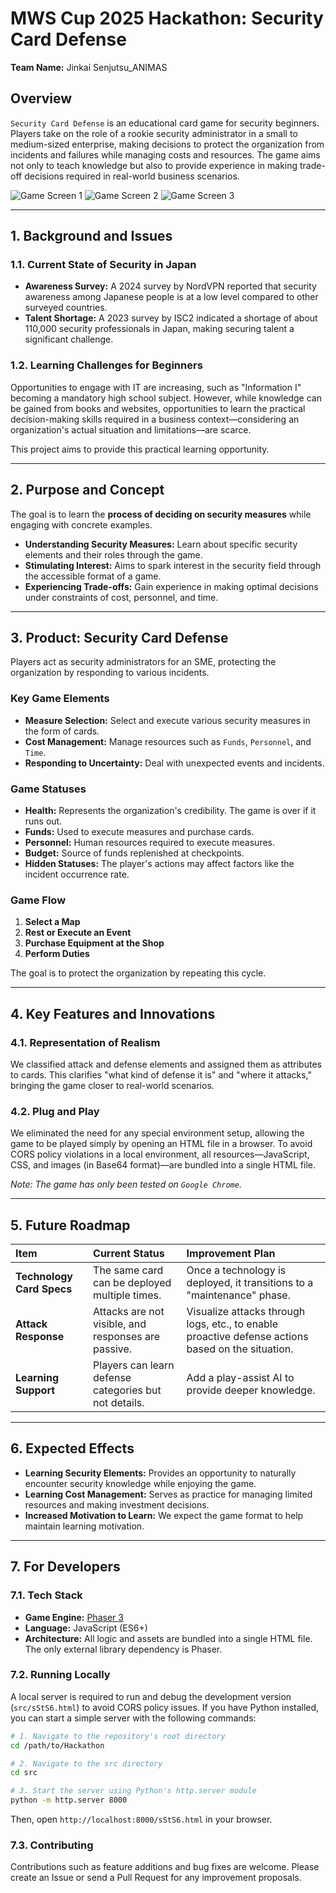 # MWS Cup 2025 Hackathon: Security Card Defense

**Team Name:** Jinkai Senjutsu_ANIMAS

## Overview

`Security Card Defense` is an educational card game for security beginners. Players take on the role of a rookie security administrator in a small to medium-sized enterprise, making decisions to protect the organization from incidents and failures while managing costs and resources. The game aims not only to teach knowledge but also to provide experience in making trade-off decisions required in real-world business scenarios.

![Game Screen 1](./assets/fig1.png)
![Game Screen 2](./assets/fig2.png)
![Game Screen 3](./assets/fig3.png)

---

## 1. Background and Issues

### 1.1. Current State of Security in Japan

- **Awareness Survey:** A 2024 survey by NordVPN reported that security awareness among Japanese people is at a low level compared to other surveyed countries.
- **Talent Shortage:** A 2023 survey by ISC2 indicated a shortage of about 110,000 security professionals in Japan, making securing talent a significant challenge.

### 1.2. Learning Challenges for Beginners

Opportunities to engage with IT are increasing, such as "Information I" becoming a mandatory high school subject. However, while knowledge can be gained from books and websites, opportunities to learn the practical decision-making skills required in a business context—considering an organization's actual situation and limitations—are scarce.

This project aims to provide this practical learning opportunity.

---

## 2. Purpose and Concept

The goal is to learn the **process of deciding on security measures** while engaging with concrete examples.

- **Understanding Security Measures:** Learn about specific security elements and their roles through the game.
- **Stimulating Interest:** Aims to spark interest in the security field through the accessible format of a game.
- **Experiencing Trade-offs:** Gain experience in making optimal decisions under constraints of cost, personnel, and time.

---

## 3. Product: Security Card Defense

Players act as security administrators for an SME, protecting the organization by responding to various incidents.

### Key Game Elements

- **Measure Selection:** Select and execute various security measures in the form of cards.
- **Cost Management:** Manage resources such as `Funds`, `Personnel`, and `Time`.
- **Responding to Uncertainty:** Deal with unexpected events and incidents.

### Game Statuses
- **Health:** Represents the organization's credibility. The game is over if it runs out.
- **Funds:** Used to execute measures and purchase cards.
- **Personnel:** Human resources required to execute measures.
- **Budget:** Source of funds replenished at checkpoints.
- **Hidden Statuses:** The player's actions may affect factors like the incident occurrence rate.

### Game Flow
1.  **Select a Map**
2.  **Rest or Execute an Event**
3.  **Purchase Equipment at the Shop**
4.  **Perform Duties**

The goal is to protect the organization by repeating this cycle.

---

## 4. Key Features and Innovations

### 4.1. Representation of Realism
We classified attack and defense elements and assigned them as attributes to cards. This clarifies "what kind of defense it is" and "where it attacks," bringing the game closer to real-world scenarios.

### 4.2. Plug and Play
We eliminated the need for any special environment setup, allowing the game to be played simply by opening an HTML file in a browser. To avoid CORS policy violations in a local environment, all resources—JavaScript, CSS, and images (in Base64 format)—are bundled into a single HTML file.

*Note: The game has only been tested on `Google Chrome`.*

---

## 5. Future Roadmap

| Item | Current Status | Improvement Plan |
| :--- | :--- | :--- |
| **Technology Card Specs** | The same card can be deployed multiple times. | Once a technology is deployed, it transitions to a "maintenance" phase. |
| **Attack Response** | Attacks are not visible, and responses are passive. | Visualize attacks through logs, etc., to enable proactive defense actions based on the situation. |
| **Learning Support** | Players can learn defense categories but not details. | Add a play-assist AI to provide deeper knowledge. |

---

## 6. Expected Effects

- **Learning Security Elements:** Provides an opportunity to naturally encounter security knowledge while enjoying the game.
- **Learning Cost Management:** Serves as practice for managing limited resources and making investment decisions.
- **Increased Motivation to Learn:** We expect the game format to help maintain learning motivation.

---

## 7. For Developers

### 7.1. Tech Stack
- **Game Engine:** [Phaser 3](https://phaser.io/)
- **Language:** JavaScript (ES6+)
- **Architecture:** All logic and assets are bundled into a single HTML file. The only external library dependency is Phaser.

### 7.2. Running Locally
A local server is required to run and debug the development version (`src/sStS6.html`) to avoid CORS policy issues. If you have Python installed, you can start a simple server with the following commands:

```bash
# 1. Navigate to the repository's root directory
cd /path/to/Hackathon

# 2. Navigate to the src directory
cd src

# 3. Start the server using Python's http.server module
python -m http.server 8000
```

Then, open `http://localhost:8000/sStS6.html` in your browser.

### 7.3. Contributing
Contributions such as feature additions and bug fixes are welcome. Please create an Issue or send a Pull Request for any improvement proposals.
